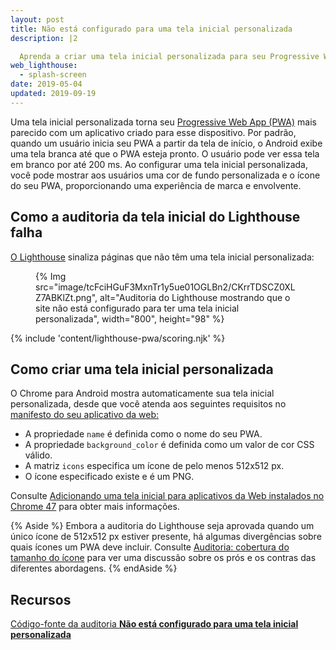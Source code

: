 ```yaml
---
layout: post
title: Não está configurado para uma tela inicial personalizada
description: |2

  Aprenda a criar uma tela inicial personalizada para seu Progressive Web App.
web_lighthouse:
  - splash-screen
date: 2019-05-04
updated: 2019-09-19
---
```


Uma tela inicial personalizada torna seu [Progressive Web App (PWA)](/discover-installable) mais parecido com um aplicativo criado para esse dispositivo. Por padrão, quando um usuário inicia seu PWA a partir da tela de início, o Android exibe uma tela branca até que o PWA esteja pronto. O usuário pode ver essa tela em branco por até 200 ms. Ao configurar uma tela inicial personalizada, você pode mostrar aos usuários uma cor de fundo personalizada e o ícone do seu PWA, proporcionando uma experiência de marca e envolvente.

## Como a auditoria da tela inicial do Lighthouse falha

[O Lighthouse](https://developers.google.com/web/tools/lighthouse/) sinaliza páginas que não têm uma tela inicial personalizada:

<figure>{% Img src="image/tcFciHGuF3MxnTr1y5ue01OGLBn2/CKrrTDSCZ0XLZ7ABKlZt.png", alt="Auditoria do Lighthouse mostrando que o site não está configurado para ter uma tela inicial personalizada", width="800", height="98" %}</figure>

{% include 'content/lighthouse-pwa/scoring.njk' %}

## Como criar uma tela inicial personalizada

O Chrome para Android mostra automaticamente sua tela inicial personalizada, desde que você atenda aos seguintes requisitos no [manifesto do seu aplicativo da web:](/add-manifest)

- A propriedade `name` é definida como o nome do seu PWA.
- A propriedade `background_color` é definida como um valor de cor CSS válido.
- A matriz `icons` especifica um ícone de pelo menos 512x512 px.
- O ícone especificado existe e é um PNG.

Consulte [Adicionando uma tela inicial para aplicativos da Web instalados no Chrome 47](https://developers.google.com/web/updates/2015/10/splashscreen) para obter mais informações.

{% Aside %} Embora a auditoria do Lighthouse seja aprovada quando um único ícone de 512x512 px estiver presente, há algumas divergências sobre quais ícones um PWA deve incluir. Consulte [Auditoria: cobertura do tamanho do ícone](https://github.com/GoogleChrome/lighthouse/issues/291) para ver uma discussão sobre os prós e os contras das diferentes abordagens. {% endAside %}

## Recursos

[Código-fonte da auditoria **Não está configurado para uma tela inicial personalizada**](https://github.com/GoogleChrome/lighthouse/blob/master/lighthouse-core/audits/splash-screen.js)
